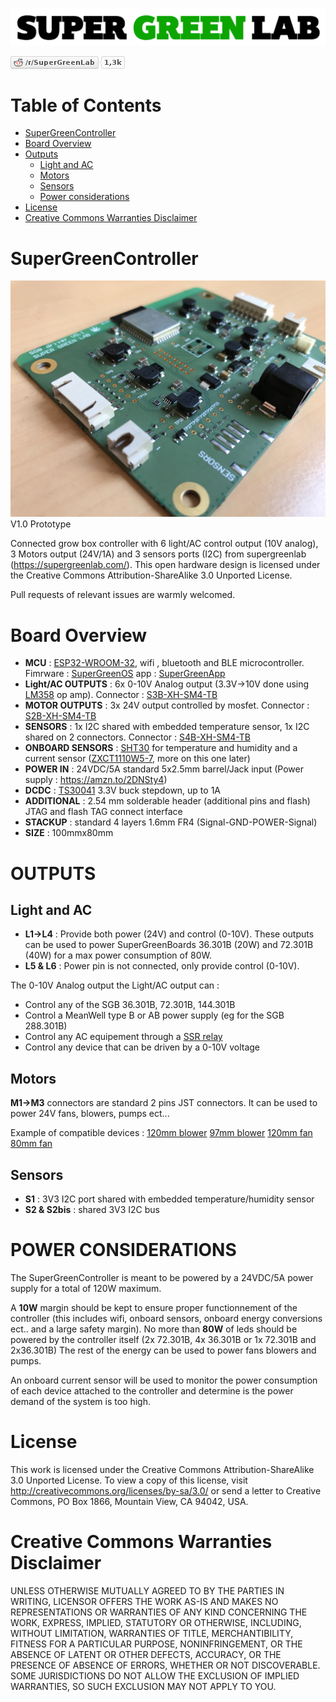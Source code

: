 ![SuperGreenLab](assets/sgl.png?raw=true "SuperGreenLab")

[![SuperGreenLab](assets/reddit-button.png?raw=true "SuperGreenLab")](https://www.reddit.com/r/SuperGreenLab)

# Table of Contents

   * [SuperGreenController](#supergreencontroller)
   * [Board Overview](#board-overview)
   * [Outputs](#outputs)
      * [Light and AC](#light-and-ac)
      * [Motors](#motors)
      * [Sensors](#sensors)
      * [Power considerations](#power-considerations)
   * [License](#license)
   * [Creative Commons Warranties Disclaimer](#creative-commons-warranties-disclaimer)

# SuperGreenController

![SuperGreenLed](assets/pcb-side.png?raw=true "SuperGreenLed")
V1.0 Prototype

Connected grow box controller with 6 light/AC control output (10V analog), 3 Motors output (24V/1A) and 3 sensors ports (I2C) from supergreenlab (https://supergreenlab.com/). This open hardware design is licensed under the Creative Commons Attribution-ShareAlike 3.0 Unported License.

Pull requests of relevant issues are warmly welcomed.

# Board Overview

* **MCU** : [ESP32-WROOM-32](https://www.espressif.com/en/products/hardware/esp-wroom-32/overview), wifi , bluetooth and BLE microcontroller. Fimrware : [SuperGreenOS](https://github.com/supergreenlab/SuperGreenOS) app : [SuperGreenApp](https://github.com/supergreenlab/SuperGreenApp)
* **Light/AC OUTPUTS** : 6x 0-10V Analog output (3.3V->10V done using [LM358](https://www.diodes.com/assets/Datasheets/LM358.pdf) op amp). Connector : [S3B-XH-SM4-TB](http://www.jst-mfg.com/product/detail_e.php?series=277)
* **MOTOR OUTPUTS** : 3x 24V output controlled by mosfet. Connector : [S2B-XH-SM4-TB](http://www.jst-mfg.com/product/detail_e.php?series=277)
* **SENSORS** : 1x I2C shared with embedded temperature sensor, 1x I2C shared on 2 connectors. Connector : [S4B-XH-SM4-TB](http://www.jst-mfg.com/product/detail_e.php?series=277)
* **ONBOARD SENSORS** : [SHT30](https://www.sensirion.com/en/environmental-sensors/humidity-sensors/digital-humidity-sensors-for-various-applications/) for temperature and humidity and a current sensor ([ZXCT1110W5-7](https://www.diodes.com/assets/Datasheets/ZXCT1107_10.pdf), more on this one later)
* **POWER IN** : 24VDC/5A standard 5x2.5mm barrel/Jack input (Power supply : https://amzn.to/2DNSty4)
* **DCDC** : [TS30041](https://www.semtech.com/uploads/documents/ts3004x.pdf) 3.3V buck stepdown, up to 1A
* **ADDITIONAL** : 2.54 mm solderable header (additional pins and flash) JTAG and flash TAG connect interface
* **STACKUP** : standard 4 layers 1.6mm FR4 (Signal-GND-POWER-Signal)
* **SIZE** : 100mmx80mm

# OUTPUTS

## Light and AC

* **L1->L4** : Provide both power (24V) and control (0-10V). These outputs can be used to power SuperGreenBoards 36.301B (20W) and 72.301B (40W) for a max power consumption of 80W.
* **L5 & L6** : Power pin is not connected, only provide control (0-10V).

The 0-10V Analog output the Light/AC output can :
* Control any of the SGB 36.301B, 72.301B, 144.301B 
* Control a MeanWell type B or AB power supply (eg for the SGB 288.301B)
* Control any AC equipement through a [SSR relay](https://amzn.to/2DSlBoa)
* Control any device that can be driven by a 0-10V voltage

## Motors

**M1->M3** connectors are standard 2 pins JST connectors. It can be used to power 24V fans, blowers, pumps ect...

Example of compatible devices : [120mm blower](https://amzn.to/2GQcyqW) [97mm blower](https://amzn.to/2XcGl2I) [120mm fan](https://amzn.to/2GyCE26) [80mm fan](https://amzn.to/2IyqqZ4) 

## Sensors

* **S1** : 3V3 I2C port shared with embedded temperature/humidity sensor
* **S2 & S2bis** : shared 3V3 I2C bus

# POWER CONSIDERATIONS

The SuperGreenController is meant to be powered by a 24VDC/5A power supply for a total of 120W maximum.

A **10W** margin should be kept to ensure proper functionnement of the controller (this includes wifi, onboard sensors, onboard energy conversions ect.. and a large safety margin).
No more than **80W** of leds should be powered by the controller itself (2x 72.301B, 4x 36.301B or 1x 72.301B and 2x36.301B)
The rest of the energy can be used to power fans blowers and pumps.

An onboard current sensor will be used to monitor the power consumption of each device attached to the controller and determine is the power demand of the system is too high.

# License

This work is licensed under the Creative Commons Attribution-ShareAlike 3.0 Unported License. To view a copy of this license, visit http://creativecommons.org/licenses/by-sa/3.0/ or send a letter to Creative Commons, PO Box 1866, Mountain View, CA 94042, USA.

# Creative Commons Warranties Disclaimer

UNLESS OTHERWISE MUTUALLY AGREED TO BY THE PARTIES IN WRITING, LICENSOR OFFERS THE WORK AS-IS AND MAKES NO REPRESENTATIONS OR WARRANTIES OF ANY KIND CONCERNING THE WORK, EXPRESS, IMPLIED, STATUTORY OR OTHERWISE, INCLUDING, WITHOUT LIMITATION, WARRANTIES OF TITLE, MERCHANTIBILITY, FITNESS FOR A PARTICULAR PURPOSE, NONINFRINGEMENT, OR THE ABSENCE OF LATENT OR OTHER DEFECTS, ACCURACY, OR THE PRESENCE OF ABSENCE OF ERRORS, WHETHER OR NOT DISCOVERABLE. SOME JURISDICTIONS DO NOT ALLOW THE EXCLUSION OF IMPLIED WARRANTIES, SO SUCH EXCLUSION MAY NOT APPLY TO YOU.
